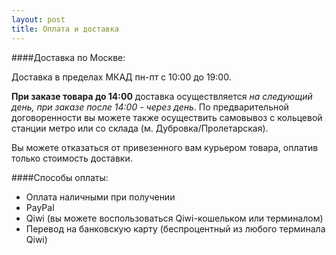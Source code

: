 ```yaml
---
layout: post
title: Оплата и доставка
--- 
```



####Доставка по Москве:

Доставка в пределах МКАД пн-пт с 10:00 до 19:00.

**При заказе товара до 14:00** доставка осуществляется *на следующий день, при заказе после 14:00 - через день*.
По предварительной договоренности вы можете также осуществить самовывоз с кольцевой станции метро или со склада 
(м. Дубровка/Пролетарская).

Вы можете отказаться от привезенного вам курьером товара, оплатив только стоимость доставки.

####Способы оплаты:

* Оплата наличными при получении
* PayPal
* Qiwi (вы можете воспользоваться Qiwi-кошельком или терминалом)
* Перевод на банковскую карту (беспроцентный из любого терминала Qiwi)


